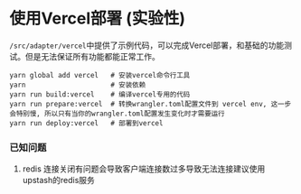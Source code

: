 # 使用Vercel部署 (实验性)

`/src/adapter/vercel`中提供了示例代码，可以完成Vercel部署，和基础的功能测试。但是无法保证所有功能都能正常工作。

```shell
yarn global add vercel   # 安装vercel命令行工具
yarn                     # 安装依赖
yarn run build:vercel    # 编译vercel专用的代码
yarn run prepare:vercel  # 转换wrangler.toml配置文件到 vercel env, 这一步会特别慢, 所以只有当你的wrangler.toml配置发生变化时才需要运行
yarn run deploy:vercel   # 部署到vercel
```

### 已知问题
1. redis 连接关闭有问题会导致客户端连接数过多导致无法连接建议使用upstash的redis服务